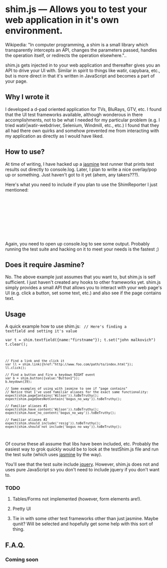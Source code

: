 # shim.js — Allows you to test your web application in it's own environment.

Wikipedia: "In computer programming, a shim is a small library which transparently intercepts an API, changes the parameters passed, handles the operation itself, or redirects the operation elsewhere."..

shim.js gets injected in to your web application and thereafter gives you an API to drive your UI with. Similar in spirit to things like watir, capybara, etc., but is more direct in that it's written in JavaScript and becomes a part of your page.

## Why I wrote it 

I developed a d-pad oriented application for TVs, BluRays, GTV, etc. I found that the UI test frameworks available, although wonderous in there accomplishments, not to be what I needed for my particular problem (e.g. I tried watir|watir-webdriver, Selenium, Windmill, etc., etc.) I found that they all had there own quirks and somehow prevented me from interacting with my application as directly as I would have liked. 

## How to use?
At time of writing, I have hacked up a [jasmine][jasmine] test runner that prints test results out directly to console.log. Later, I plan to write a nice overlay/pop up or something. Just haven't got to it yet (ahem, any takers???). 

Here's what you need to include if you plan to use the ShimReporter I just mentioned:
<code>
<script src="shim.js" type="text/javascript" charset="utf-8"></script>
<script src="jasmine-shim-adapter.js" type="text/javascript" charset="utf-8"></script>
<script src="jasmine.js" type="text/javascript" charset="utf-8"></script>
<script type="text/javascript" charset="utf-8">
    jasmine.getEnv().addReporter(new jasmine.ShimReporter());
    jasmine.getEnv().execute();
</script>
</code>

Again, you need to open up console.log to see some output. Probably running the test suite and hacking on it to meet your needs is the fastest ;) 

## Does it require Jasmine?
No. The above example just assumes that you want to, but shim.js is self sufficient. I just haven't created any hooks to other frameworks yet. shim.js simply provides a small API that allows you to interact with your web page's UI (e.g. click a button, set some text, etc.) and also see if the page contains text. 

## Usage

A quick example how to use shim.js:
<code>
    // Here's finding a textfield and setting it's value           
    var t = shim.textfield({name:"firstname"});
    t.set("john malkovich")
    t.clear();

    // Find a link and the click it
    var ll = shim.link({href:"http://www.foo.com/path/to/index.html"});
    ll.click();

    // Find a button and fire a keydown RIGHT event
    var b = shim.button({value:"Button1"});
    b.keydown(39);

    // Some examples of using with jasmine to see if "page contains"    
    // Notice that I've used familiar aliases for the exact same functionality:
    expect(shim.pageContains('Wilson')).toBeTruthy();
    expect(shim.pageDoesNotContain('bogus_no_way')).toBeTruthy();

    // Familiar aliases #1
    expect(shim.have_content('Wilson')).toBeTruthy();
    expect(shim.have_no_content('bogus_no_way')).toBeTruthy(); 

    // Familiar aliases #2
    expect(shim.should_include('resig')).toBeTruthy();
    expect(shim.should_not_include('bogus_no_way')).toBeTruthy();


</code>

Of course these all assume that libs have been included, etc. Probably the easiest way to grok quickly would be to look at the testShim.js file and run the test suite (which uses [jasmine][jasmine] by the way).

You'll see that the test suite include [jquery][jquery]. However, shim.js does not and uses pure JavaScript so you don't need to include jquery if you don't want to.

### TODO 
1. Tables/Forms not implemented (however, form elements are!).

2. Pretty UI

3. Tie in with some other test frameworks other than just jasmine. Maybe qunit? Will be selected and hopefully get some help with this sort of thing.

## F.A.Q.

### Coming soon

[jQuery]: http://jquery.com/
[jasmine]: http://pivotal.github.com/jasmine/
